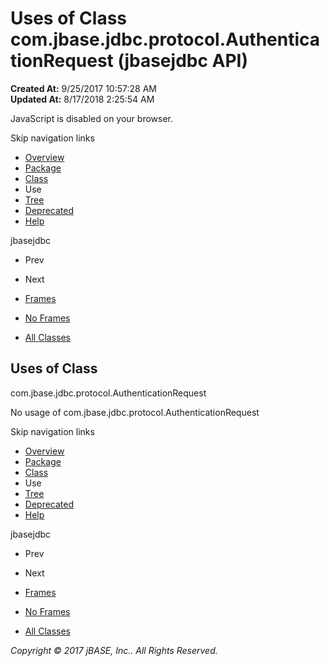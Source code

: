 # Uses of Class com.jbase.jdbc.protocol.AuthenticationRequest (jbasejdbc   API)

**Created At:** 9/25/2017 10:57:28 AM  
**Updated At:** 8/17/2018 2:25:54 AM  

<!--<br>    try {<br>        if (location.href.indexOf('is-external=true') == -1) {<br>            parent.document.title="Uses of Class com.jbase.jdbc.protocol.AuthenticationRequest (jbasejdbc   API)";<br>        }<br>    }<br>    catch(err) {<br>    }<br>//-->
JavaScript is disabled on your browser.

Skip navigation links

- [Overview](../../../../../overview-summary.html)
- [Package](/39240-protocol/com_jbase_jdbc_protocol_package-summary)
- [Class](/39240-protocol/com_jbase_jdbc_protocol_authenticationrequest "class in com.jbase.jdbc.protocol")
- Use
- [Tree](/39240-protocol/com_jbase_jdbc_protocol_package-tree)
- [Deprecated](../../../../../deprecated-list.html)
- [Help](../../../../../help-doc.html)


jbasejdbc <br>

- Prev
- Next


- [Frames](../../../../../index.html?com/jbase/jdbc/protocol/class-use//39241-class-use/com_jbase_jdbc_protocol_class-use_authenticationrequest)
- [No Frames](/39241-class-use/com_jbase_jdbc_protocol_class-use_authenticationrequest)


- [All Classes](../../../../../allclasses-noframe.html)


<!--<br>  allClassesLink = document.getElementById("allclasses\_navbar\_top");<br>  if(window==top) {<br>    allClassesLink.style.display = "block";<br>  }<br>  else {<br>    allClassesLink.style.display = "none";<br>  }<br>  //-->

## Uses of Class
com.jbase.jdbc.protocol.AuthenticationRequest

No usage of com.jbase.jdbc.protocol.AuthenticationRequest

Skip navigation links

- [Overview](../../../../../overview-summary.html)
- [Package](/39240-protocol/com_jbase_jdbc_protocol_package-summary)
- [Class](/39240-protocol/com_jbase_jdbc_protocol_authenticationrequest "class in com.jbase.jdbc.protocol")
- Use
- [Tree](/39240-protocol/com_jbase_jdbc_protocol_package-tree)
- [Deprecated](../../../../../deprecated-list.html)
- [Help](../../../../../help-doc.html)


jbasejdbc <br>

- Prev
- Next


- [Frames](../../../../../index.html?com/jbase/jdbc/protocol/class-use//39241-class-use/com_jbase_jdbc_protocol_class-use_authenticationrequest)
- [No Frames](/39241-class-use/com_jbase_jdbc_protocol_class-use_authenticationrequest)


- [All Classes](../../../../../allclasses-noframe.html)


<!--<br>  allClassesLink = document.getElementById("allclasses\_navbar\_bottom");<br>  if(window==top) {<br>    allClassesLink.style.display = "block";<br>  }<br>  else {<br>    allClassesLink.style.display = "none";<br>  }<br>  //-->

*Copyright © 2017 jBASE, Inc.. All Rights Reserved.*
